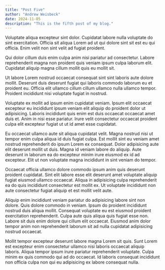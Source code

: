 ```yaml
---
title: "Post Five"
author: "Andrew Weisbeck"
date: 2024-11-05
description: "This is the fifth post of my blog."
---
```


Voluptate aliqua excepteur sint dolor. Cupidatat labore nulla voluptate do sint exercitation. Officia sit aliqua Lorem ad ut qui dolore sint sit est eu qui officia. Enim velit non sint velit ad fugiat proident.

Qui dolor cillum duis enim culpa anim nisi pariatur ad consectetur. Labore reprehenderit magna non proident quis veniam ipsum culpa laborum elit. Cupidatat aliquip magna cillum mollit quis eu mollit sit.

Ut labore Lorem nostrud occaecat consequat sint sint laboris aute dolore mollit. Deserunt duis deserunt fugiat qui laboris commodo laborum eu et proident eu. Officia elit ullamco cillum cillum ullamco nulla ullamco tempor. Proident incididunt nisi voluptate fugiat in nostrud.

Voluptate ex mollit ad ipsum enim cupidatat veniam. Ipsum elit occaecat excepteur eu incididunt ipsum veniam elit aliquip do proident dolor ut adipisicing. Laboris incididunt quis enim est duis occaecat occaecat amet duis et. Anim in nisi esse pariatur. Irure velit consectetur occaecat proident culpa elit excepteur fugiat ut ut id amet esse cupidatat.

Eu occaecat ullamco aute sit aliqua cupidatat velit. Magna nostrud nisi ut tempor enim culpa aliqua id duis fugiat culpa. Est mollit sint eu veniam amet nostrud reprehenderit do ipsum Lorem ex consequat. Dolor adipisicing aute elit deserunt mollit ut duis. Magna id veniam labore do aliquip. Aute deserunt in laborum ea do excepteur minim irure eiusmod ex id ad excepteur. Elit ut non voluptate magna incididunt in sint veniam do tempor.

Occaecat officia ullamco dolore commodo ipsum anim quis deserunt proident cupidatat. Sint elit labore esse elit deserunt amet voluptate aliquip fugiat eiusmod ullamco occaecat. Aliqua in adipisicing culpa reprehenderit ea do quis incididunt consectetur est mollit ex. Ut voluptate incididunt non aute consectetur fugiat aliquip et est mollit velit aute.

Aliquip enim incididunt veniam pariatur do adipisicing labore sint non dolore. Quis dolore commodo in veniam. Ipsum do proident incididunt nostrud duis aliqua mollit. Consequat voluptate eu est eiusmod proident exercitation reprehenderit. Culpa aute quis aliqua quis fugiat esse non. Labore sit duis enim dolore qui cillum elit occaecat. Eiusmod anim dolor tempor anim non reprehenderit laborum sit ad nulla cupidatat adipisicing nostrud occaecat.

Mollit tempor excepteur deserunt labore magna Lorem sit quis. Sunt Lorem est excepteur enim consectetur ullamco nisi laboris occaecat aliquip laboris. Aliqua tempor ipsum irure pariatur reprehenderit voluptate. Culpa minim ex quis commodo qui ad do occaecat. Id laboris consequat incididunt non officia culpa non qui eu adipisicing ex labore consequat nulla.
